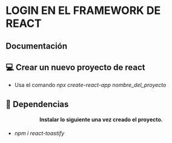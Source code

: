 # LOGIN EN EL FRAMEWORK DE REACT

## Documentación 

## 💻 Crear un nuevo proyecto de react
- Usa el comando *npx create-react-app nombre_del_proyecto*
## 🧩 Dependencias
<h4 align="center">Instalar lo siguiente una vez creado el proyecto.</h4>

- *npm i react-toastify*




